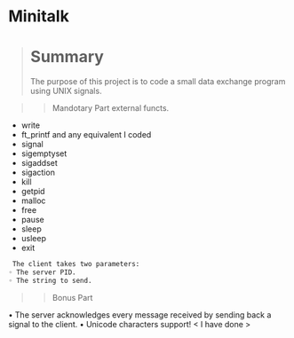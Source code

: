 # Minitalk
> # Summary
> The purpose of this project is to code a small data exchange program using UNIX signals.

>> Mandotary Part external functs.
- write
- ft_printf and any equivalent I coded
- signal
- sigemptyset
- sigaddset
- sigaction
- kill
- getpid
- malloc
- free
- pause
- sleep
- usleep
- exit

```sh
 The client takes two parameters:
◦ The server PID.
◦ The string to send.
```

>> Bonus Part

• The server acknowledges every message received by sending back a signal to the client.
• Unicode characters support! < I have done >
